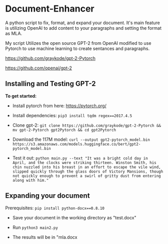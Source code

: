 # Document-Enhancer

A python script to fix, format, and expand your document. It's main feature is utilizing OpenAI to add content to your paragraphs and setting the format as MLA.

My script Utilizes the open source GPT-2 from OpenAI modified to use Pytorch to use machine learning to create sentances and paragraphs. 

https://github.com/graykode/gpt-2-Pytorch

https://github.com/openai/gpt-2

## Installing and Testing GPT-2
**To get started:**

* Install pytorch from here: https://pytorch.org/

* Install dependencies:
`pip3 install tqdm regex==2017.4.5`

* Clone gpt-2:
`git clone https://github.com/graykode/gpt-2-Pytorch && mv gpt-2-Pytorch gpt2Pytorch && cd gpt2Pytorch`

* Download the 117M model:
`curl --output gpt2-pytorch_model.bin https://s3.amazonaws.com/models.huggingface.co/bert/gpt2-pytorch_model.bin`

* Test it out:
`python main.py --text "It was a bright cold day in April, and the clocks were striking thirteen. Winston Smith, his chin nuzzled into his breast in an effort to escape the vile wind, slipped quickly through the glass doors of Victory Mansions, though not quickly enough to prevent a swirl of gritty dust from entering along with him."`

## Expanding your document

Prerequisites: `pip install python-docx==0.8.10`

* Save your document in the working directory as "test.docx"

* Run `python3 main2.py`

* The results will be in "mla.docx
